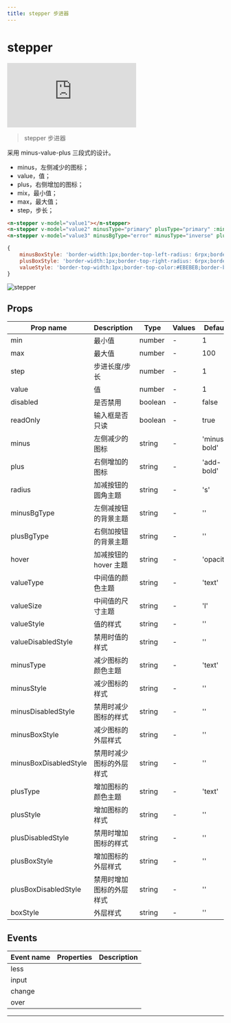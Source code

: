 ```yaml
---
title: stepper 步进器
---
```


# stepper

<div class="demo-box">
	<iframe scrolling="auto" frameborder="0" src="https://npro.redou.vip/h5/#/pages/input/stepper" class="demo-box-iframe"></iframe>
</div>

> stepper 步进器

采用 minus-value-plus 三段式的设计。

- minus，左侧减少的图标；
- value，值；
- plus，右侧增加的图标；
- mix，最小值；
- max，最大值；
- step，步长；

```html
<n-stepper v-model="value1"></n-stepper>
<n-stepper v-model="value2" minusType="primary" plusType="primary" :min="0" radius="none" :minusBoxStyle="minusBoxStyle" :plusBoxStyle="plusBoxStyle" :valueStyle="valueStyle"></n-stepper>
<n-stepper v-model="value3" minusBgType="error" minusType="inverse" plusType="inverse" plusBgType="error" :step="2" :min="0" :max="10" radius="base"></n-stepper>
```

```js
{
	minusBoxStyle: 'border-width:1px;border-top-left-radius: 6rpx;border-bottom-left-radius:6rpx;border-color:#EBEBEB;width:68rpx;height:68rpx;',
	plusBoxStyle: 'border-width:1px;border-top-right-radius: 6rpx;border-bottom-right-radius:6rpx;border-color:#EBEBEB;width:68rpx;height:68rpx;',
	valueStyle: 'border-top-width:1px;border-top-color:#EBEBEB;border-bottom-width:1px;border-bottom-color:#EBEBEB;height:68rpx;'
}
```

![stepper](/img/coms/stepper.jpg)

## Props

| Prop name             | Description              | Type    | Values | Default      |
| --------------------- | ------------------------ | ------- | ------ | ------------ |
| min                   | 最小值                   | number  | -      | 1            |
| max                   | 最大值                   | number  | -      | 100          |
| step                  | 步进长度/步长            | number  | -      | 1            |
| value                 | 值                       | number  | -      | 1            |
| disabled              | 是否禁用                 | boolean | -      | false        |
| readOnly              | 输入框是否只读           | boolean | -      | true         |
| minus                 | 左侧减少的图标           | string  | -      | 'minus-bold' |
| plus                  | 右侧增加的图标           | string  | -      | 'add-bold'   |
| radius                | 加减按钮的圆角主题       | string  | -      | 's'          |
| minusBgType           | 左侧减按钮的背景主题     | string  | -      | ''           |
| plusBgType            | 右侧加按钮的背景主题     | string  | -      | ''           |
| hover                 | 加减按钮的 hover 主题    | string  | -      | 'opacity'    |
| valueType             | 中间值的颜色主题         | string  | -      | 'text'       |
| valueSize             | 中间值的尺寸主题         | string  | -      | 'l'          |
| valueStyle            | 值的样式                 | string  | -      | ''           |
| valueDisabledStyle    | 禁用时值的样式           | string  | -      | ''           |
| minusType             | 减少图标的颜色主题       | string  | -      | 'text'       |
| minusStyle            | 减少图标的样式           | string  | -      | ''           |
| minusDisabledStyle    | 禁用时减少图标的样式     | string  | -      | ''           |
| minusBoxStyle         | 减少图标的外层样式       | string  | -      | ''           |
| minusBoxDisabledStyle | 禁用时减少图标的外层样式 | string  | -      | ''           |
| plusType              | 增加图标的颜色主题       | string  | -      | 'text'       |
| plusStyle             | 增加图标的样式           | string  | -      | ''           |
| plusDisabledStyle     | 禁用时增加图标的样式     | string  | -      | ''           |
| plusBoxStyle          | 增加图标的外层样式       | string  | -      | ''           |
| plusBoxDisabledStyle  | 禁用时增加图标的外层样式 | string  | -      | ''           |
| boxStyle              | 外层样式                 | string  | -      | ''           |

## Events

| Event name | Properties | Description |
| ---------- | ---------- | ----------- |
| less       |            |
| input      |            |
| change     |            |
| over       |            |

---
